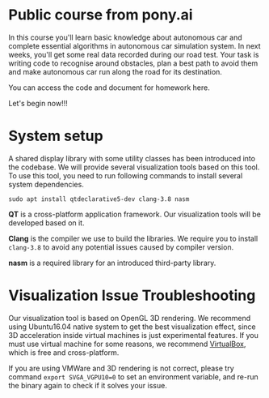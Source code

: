 # Public course from pony.ai
In this course you'll learn basic knowledge about autonomous car and complete essential algorithms
in autonomous car simulation system. In next weeks, you'll get some real data recorded during
our road test. Your task is writing code to recognise around obstacles, plan a best path to
avoid them and make autonomous car run along the road for its destination.

You can access the code and document for homework here.

Let's begin now!!!

# System setup

A shared display library with some utility classes has been introduced into the codebase. We will provide several visualization tools based on this tool. To use this tool, you need to run following commands to install several system dependencies. 

```
sudo apt install qtdeclarative5-dev clang-3.8 nasm
```

**QT** is a cross-platform application framework. Our visualization tools will be developed based on it. 

**Clang** is the compiler we use to build the libraries. We require you to install `clang-3.8` to avoid any potential issues caused by compiler version. 

**nasm** is a required library for an introduced third-party library. 


# Visualization Issue Troubleshooting

Our visualization tool is based on OpenGL 3D rendering. We recommend using Ubuntu16.04 native system to get the best visualization effect, since 3D acceleration inside virtual machines is just experimental features. If you must use virtual machine for some reasons, we recommend [VirtualBox](https://www.virtualbox.org/wiki/Downloads), which is free and cross-platform.  

If you are using VMWare and 3D rendering is not correct, please try command `export SVGA_VGPU10=0` to set an environment variable, and re-run the binary again to check if it solves your issue. 


